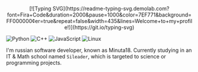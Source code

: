 <p align="center">
[![Typing SVG](https://readme-typing-svg.demolab.com?font=Fira+Code&duration=2000&pause=1000&color=7EF771&background=FF000000&center=true&repeat=false&width=435&lines=Welcome+to+my+profile!)](https://git.io/typing-svg)
</p>

![Python](https://img.shields.io/badge/Code-Python-informational?style=flat&logo=python&color=3776AB)
![C++](https://img.shields.io/badge/Code-C++-informational?style=flat&logo=cplusplus&color=00599C)
![JavaScript](https://img.shields.io/badge/Code-JavaScript-informational?style=flat&logo=javascript&color=F7DF1E)
![Linux](https://img.shields.io/badge/System-Linux-informational?style=flat&logo=linux&color=FCC624)

I'm russian software developer, known as Minuta18. Currently studying in an IT & Math school named `Sileader`, which is targeted to science or programming projects.
